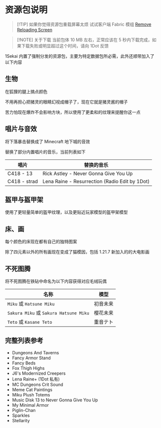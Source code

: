 # 资源包说明

> [!TIP] 如果你觉得资源包重载屏幕太烦
> 试试客户端 Fabric 模组 [Remove Reloading Screen](https://modrinth.com/mod/rrls)

> [!NOTE] 关于下载
> 当前包体 10 MB 左右，正常应该在 5 秒内下载完成，如果下载失败或明显超过这个时间，请向 1Dot 反馈

1Sekai 内置了强制分发的资源包，主要为特定数据包所必需，此外还顺带加入了以下内容

## 生物

在狐狸的腿上搞点颜色

不用再担心把猪灵的眼睛幻视成帽子了，现在它就是猪灵酱的帽子

苦力怕现在爆炸不会影响方块，所以使用了更柔和的纹理来提醒你这一点

## 唱片与音效

将下落暴击替换成了 Minecraft 地下城的音效

替换了部分内置唱片的音乐，当前列表如下

| 唱片         | 替换的音乐                                     |
| ------------ | ---------------------------------------------- |
| C418 - 13    | Rick Astley - Never Gonna Give You Up          |
| C418 - strad | Lena Raine - Resurrection (Radio Edit by 1Dot) |

## 盔甲与盔甲架

使用了更轻量简单的盔甲纹理，以及更贴近玩家模型的盔甲架模型

## 床、画

每个颜色的床现在都有自己的独特图案

除了四元素以外的所有画现在变成了猫模因，包括 1.21.7 新加入的的大电影画

## 不死图腾

将不死图腾在铁砧中命名为以下内容获得对应毛绒玩偶

| 名称                                   | 模型     |
| -------------------------------------- | -------- |
| `Miku` 或 `Hatsune Miku`               | 初音未来 |
| `Sakura Miku` 或 `Sakura Hatsune Miku` | 樱花未来 |
| `Teto` 或 `Kasane Teto`                | 重音テト |

## 完整列表参考

- Dungeons And Taverns
- Fancy Armor Stand
- Fancy Beds
- Fox Thigh Highs
- J6's Modernized Creepers
- Lena Raine+ (1Dot 私有)
- MC Dungeons Crit Sound
- Meme Cat Paintings
- Miku Plush Totems
- Music Disk 13 to Never Gonna Give You Up
- My Minimal Armor
- Piglin-Chan
- Sparkles
- Stellarity
